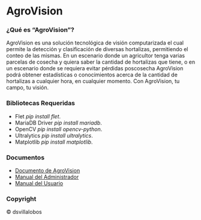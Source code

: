 # AgroVision

### ¿Qué es “AgroVision”?

AgroVision es una solución tecnológica de visión computarizada el cual permite la detección y clasificación de diversas hortalizas, permitiendo el conteo de las mismas. En un escenario donde un agricultor tenga varias parcelas de cosecha y quiera saber la cantidad de hortalizas que tiene, o en un escenario donde se requiera evitar pérdidas poscosecha AgroVision podrá obtener estadísticas o conocimientos acerca de la cantidad de hortalizas a cualquier hora, en cualquier momento. Con AgroVision, tu campo, tu visión.

### Bibliotecas Requeridas

- Flet _pip install flet_.
- MariaDB Driver _pip install mariadb_.
- OpenCV _pip install opencv-python_.
- Ultralytics _pip install ultralytics_.
- Matplotlib _pip install matplotlib_.

### Documentos

- [Documento de AgroVision](https://drive.google.com/file/d/1_kKfcIY7_TYXMrK6JALTNj94atUlDyXB/view?usp=drive_link)
- [Manual del Administrador](https://drive.google.com/file/d/1C9DD-zeh7qVqySL18rwG0dUV9ZAWxor9/view?usp=drive_link)
- [Manual del Usuario](https://drive.google.com/file/d/1nWLr6M7lDupep4VI0041nGWkhmH76ncE/view?usp=drive_link)

### Copyright

© dsvillalobos
